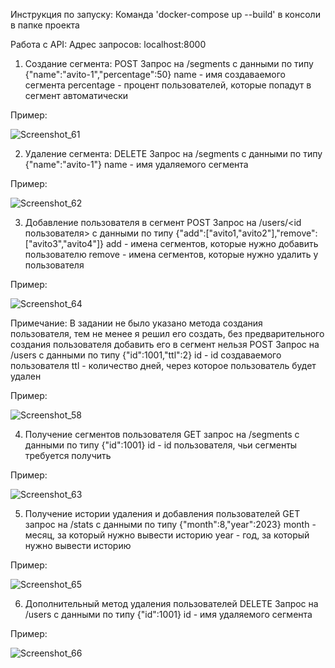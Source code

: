 Инструкция по запуску:
Команда 'docker-compose up --build' в консоли в папке проекта

Работа с API:
Адрес запросов: localhost:8000

1. Создание сегмента:
POST Запрос на /segments c данными по типу {"name":"avito-1","percentage":50}
name - имя создаваемого сегмента
percentage - процент пользователей, которые попадут в сегмент автоматически

Пример:

![Screenshot_61](https://github.com/xandrozzz/user-segmentation-api/assets/94150105/1e39387f-b6b7-4634-9192-b6ac3f2fa3e3)

2. Удаление сегмента:
DELETE Запрос на /segments c данными по типу {"name":"avito-1"}
name - имя удаляемого сегмента

Пример:

![Screenshot_62](https://github.com/xandrozzz/user-segmentation-api/assets/94150105/94c0cee7-2d12-4eea-8654-c8156ba3291a)

3. Добавление пользователя в сегмент
POST Запрос на /users/<id пользователя> c данными по типу {"add":["avito1,"avito2"],"remove":["avito3","avito4"]}
add - имена сегментов, которые нужно добавить пользователю
remove - имена сегментов, которые нужно удалить у пользователя

Пример:

![Screenshot_64](https://github.com/xandrozzz/user-segmentation-api/assets/94150105/70e0a1c0-e280-4c55-972d-2308c579fc61)

Примечание:
В задании не было указано метода создания пользователя, тем не менее я решил его создать, без предварительного создания пользователя добавить его в сегмент нельзя
POST Запрос на /users с данными по типу {"id":1001,"ttl":2}
id - id создаваемого пользователя
ttl - количество дней, через которое пользователь будет удален

Пример:

![Screenshot_58](https://github.com/xandrozzz/user-segmentation-api/assets/94150105/99ee0809-f56e-43c5-8c53-671a869556ad)

4. Получение сегментов пользователя
GET запрос на /segments с данными по типу {"id":1001}
id - id пользователя, чьи сегменты требуется получить

Пример:

![Screenshot_63](https://github.com/xandrozzz/user-segmentation-api/assets/94150105/d390a274-447a-4d36-92d8-8d8468b7bbf7)

5. Получение истории удаления и добавления пользователей
GET запрос на /stats с данными по типу {"month":8,"year":2023}
month - месяц, за который нужно вывести историю
year - год, за который нужно вывести историю

Пример:

![Screenshot_65](https://github.com/xandrozzz/user-segmentation-api/assets/94150105/9dadab9c-6b8e-4da8-a8de-328122bc2e19)

6. Дополнительный метод удаления пользователей
DELETE Запрос на /users c данными по типу {"id":1001}
id - имя удаляемого сегмента

Пример:

![Screenshot_66](https://github.com/xandrozzz/user-segmentation-api/assets/94150105/6817dd0f-db82-4e6f-b4d3-353911c5f2f7)
